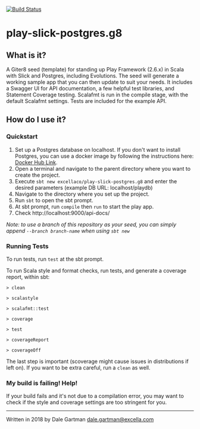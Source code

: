 [![Build Status](https://travis-ci.org/excellaco/play-slick-postgres.g8.svg?branch=master)](https://travis-ci.org/excellaco/play-slick-postgres.g8)

# play-slick-postgres.g8

## What is it?
A Giter8 seed (template) for standing up Play Framework (2.6.x) in Scala with Slick and Postgres, including Evolutions.
The seed will generate a working sample app that you can then update to suit your needs.
It includes a Swagger UI for API documentation, a few helpful test libraries, and Statement Coverage testing.
Scalafmt is run in the compile stage, with the default Scalafmt settings.
Tests are included for the example API.

## How do I use it?

### Quickstart
1. Set up a Postgres database on localhost. If you don't want to install Postgres, you can use a docker image by following the instructions here: [Docker Hub Link](https://hub.docker.com/_/postgres/).
2. Open a terminal and navigate to the parent directory where you want to create the project.
3. Execute `sbt new excellaco/play-slick-postgres.g8` and enter the desired parameters
(example DB URL: localhost/playdb)
4. Navigate to the directory where you set up the project.
5. Run `sbt` to open the sbt prompt.
6. At sbt prompt, run `compile` then `run` to start the play app. 
8. Check http://localhost:9000/api-docs/

*Note: to use a branch of this repository as your seed, you can simply append `--branch branch-name` when using `sbt new`*

### Running Tests
To run tests, run `test` at the sbt prompt.

To run Scala style and format checks, run tests, and generate a coverage report, within sbt:

`> clean`

`> scalastyle`

`> scalafmt::test`

`> coverage`

`> test`

`> coverageReport`

`> coverageOff`

The last step is important (scoverage might cause issues in distributions if left on).
If you want to be extra careful, run a `clean` as well.

### My build is failing! Help!
If your build fails and it's not due to a compilation error, you may want to check
if the style and coverage settings are too stringent for you.

-----
Written in 2018 by Dale Gartman <dale.gartman@excella.com>
